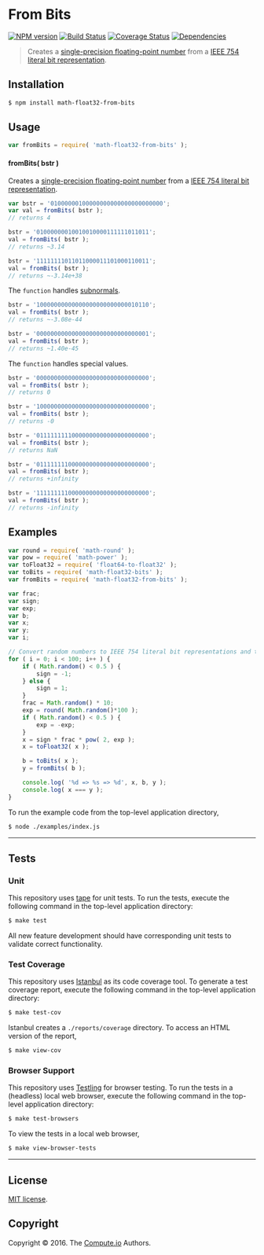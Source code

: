 From Bits
===
[![NPM version][npm-image]][npm-url] [![Build Status][build-image]][build-url] [![Coverage Status][coverage-image]][coverage-url] [![Dependencies][dependencies-image]][dependencies-url]

> Creates a [single-precision floating-point number][ieee754] from a [IEEE 754 literal bit representation][float32-bits].


## Installation

``` bash
$ npm install math-float32-from-bits
```


## Usage

``` javascript
var fromBits = require( 'math-float32-from-bits' );
```

#### fromBits( bstr )

Creates a [single-precision floating-point number][ieee754] from a [IEEE 754 literal bit representation][float32-bits].

``` javascript
var bstr = '01000000100000000000000000000000';
var val = fromBits( bstr );
// returns 4

bstr = '01000000010010010000111111011011';
val = fromBits( bstr );
// returns ~3.14

bstr = '11111111011011000011101000110011';
val = fromBits( bstr );
// returns ~-3.14e+38
```

The `function` handles [subnormals][subnormals].

``` javascript
bstr = '10000000000000000000000000010110';
val = fromBits( bstr );
// returns ~-3.08e-44

bstr = '00000000000000000000000000000001';
val = fromBits( bstr );
// returns ~1.40e-45
```

The `function` handles special values.

``` javascript
bstr = '00000000000000000000000000000000';
val = fromBits( bstr );
// returns 0

bstr = '10000000000000000000000000000000';
val = fromBits( bstr );
// returns -0

bstr = '01111111110000000000000000000000';
val = fromBits( bstr );
// returns NaN

bstr = '01111111100000000000000000000000';
val = fromBits( bstr );
// returns +infinity

bstr = '11111111100000000000000000000000';
val = fromBits( bstr );
// returns -infinity
```


## Examples

``` javascript
var round = require( 'math-round' );
var pow = require( 'math-power' );
var toFloat32 = require( 'float64-to-float32' );
var toBits = require( 'math-float32-bits' );
var fromBits = require( 'math-float32-from-bits' );

var frac;
var sign;
var exp;
var b;
var x;
var y;
var i;

// Convert random numbers to IEEE 754 literal bit representations and then convert them back...
for ( i = 0; i < 100; i++ ) {
	if ( Math.random() < 0.5 ) {
		sign = -1;
	} else {
		sign = 1;
	}
	frac = Math.random() * 10;
	exp = round( Math.random()*100 );
	if ( Math.random() < 0.5 ) {
		exp = -exp;
	}
	x = sign * frac * pow( 2, exp );
	x = toFloat32( x );

	b = toBits( x );
	y = fromBits( b );

	console.log( '%d => %s => %d', x, b, y );
	console.log( x === y );
}
```

To run the example code from the top-level application directory,

``` bash
$ node ./examples/index.js
```


---
## Tests

### Unit

This repository uses [tape][tape] for unit tests. To run the tests, execute the following command in the top-level application directory:

``` bash
$ make test
```

All new feature development should have corresponding unit tests to validate correct functionality.


### Test Coverage

This repository uses [Istanbul][istanbul] as its code coverage tool. To generate a test coverage report, execute the following command in the top-level application directory:

``` bash
$ make test-cov
```

Istanbul creates a `./reports/coverage` directory. To access an HTML version of the report,

``` bash
$ make view-cov
```


### Browser Support

This repository uses [Testling][testling] for browser testing. To run the tests in a (headless) local web browser, execute the following command in the top-level application directory:

``` bash
$ make test-browsers
```

To view the tests in a local web browser,

``` bash
$ make view-browser-tests
```

<!-- [![browser support][browsers-image]][browsers-url] -->


---
## License

[MIT license](http://opensource.org/licenses/MIT).


## Copyright

Copyright &copy; 2016. The [Compute.io][compute-io] Authors.


[npm-image]: http://img.shields.io/npm/v/math-float32-from-bits.svg
[npm-url]: https://npmjs.org/package/math-float32-from-bits

[build-image]: http://img.shields.io/travis/math-io/float32-from-bits/master.svg
[build-url]: https://travis-ci.org/math-io/float32-from-bits

[coverage-image]: https://img.shields.io/codecov/c/github/math-io/float32-from-bits/master.svg
[coverage-url]: https://codecov.io/github/math-io/float32-from-bits?branch=master

[dependencies-image]: http://img.shields.io/david/math-io/float32-from-bits.svg
[dependencies-url]: https://david-dm.org/math-io/float32-from-bits

[dev-dependencies-image]: http://img.shields.io/david/dev/math-io/float32-from-bits.svg
[dev-dependencies-url]: https://david-dm.org/dev/math-io/float32-from-bits

[github-issues-image]: http://img.shields.io/github/issues/math-io/float32-from-bits.svg
[github-issues-url]: https://github.com/math-io/float32-from-bits/issues

[tape]: https://github.com/substack/tape
[istanbul]: https://github.com/gotwarlost/istanbul
[testling]: https://ci.testling.com

[compute-io]: https://github.com/compute-io/
[ieee754]: https://en.wikipedia.org/wiki/IEEE_754-1985
[subnormals]: https://en.wikipedia.org/wiki/Denormal_number
[float32-bits]: https://github.com/math-io/float32-bits
